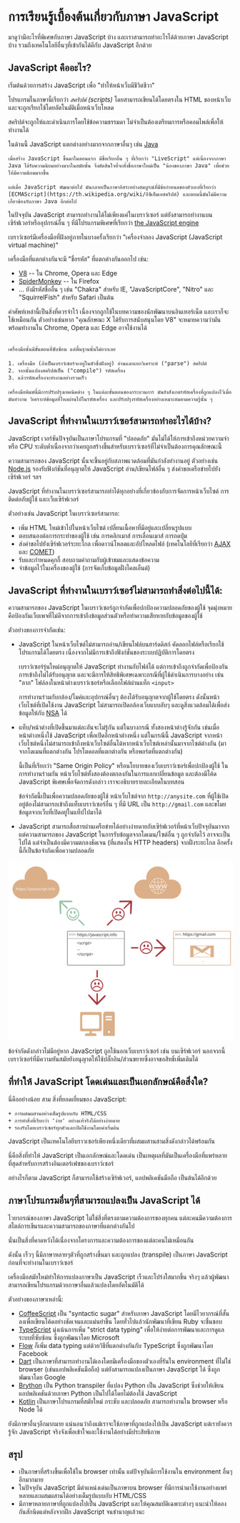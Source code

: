 # การเรียนรู้เบื้องต้นเกี่ยวกับภาษา JavaScript

มาดูว่ามีอะไรที่พิเศษกับภาษา JavaScript บ้าง และเราสามารถทำอะไรได้ด้วยภาษา JavaScript บ้าง รวมถึงเทคโนโลยีอื่นๆที่เข้ากันได้ดีกับ JavaScript อีกด้วย

## JavaScript คืออะไร?

เริ่มต้นด้วยการสร้าง JavaScript เพื่อ "ทำให้หน้าเว็บมีชีวิตชีวา"

โปรแกรมในภาษานี้เรียกว่า *สคริปต์ (scripts)* โดยสามารถเขียนได้โดยตรงใน HTML ของหน้าเว็บและจะถูกเรียกใช้โดยอัตโนมัติเมื่อหน้าเว็บโหลด

สคริปต์จะถูกให้และดำเนินการโดยใช้ข้อความธรรมดา ไม่จำเป็นต้องเตรียมการหรือคอมไพล์เพื่อให้ทำงานได้

ในด้านนี้ JavaScript แตกต่างอย่างมากจากภาษาอื่นๆ เช่น  [Java](https://th.wikipedia.org/wiki/ภาษาจาวา)

```smart header="ทำไมถึงเรียกว่า <u>Java</u>Script?"
เมื่อสร้าง JavaScript ขึ้นมาในตอนแรก มีชื่อเรียกอื่น ๆ ที่เรียกว่า "LiveScript" แต่เนื่องจากภาษา Java ได้รับความนิยมอย่างมากในสมัยนั้น จึงตัดสินใจที่จะตั้งชื่อภาษาใหม่เป็น "น้องของภาษา Java" เพื่อช่วยให้มีความนิยมมากขึ้น

แต่เมื่อ JavaScript พัฒนาต่อไป มันกลายเป็นภาษาอิสระอย่างสมบูรณ์ที่มีข้อกำหนดของตัวเองที่เรียกว่า [ECMAScript](https://th.wikipedia.org/wiki/อีซีเอ็มเอสคริปต์) และตอนนี้มันไม่มีความเกี่ยวข้องกับภาษา Java อีกต่อไป
```

ในปัจจุบัน JavaScript สามารถทำงานได้ไม่เพียงแค่ในเบราว์เซอร์ แต่ยังสามารถทำงานบนเซิร์ฟเวอร์หรืออุปกรณ์อื่น ๆ ที่มีโปรแกรมพิเศษที่เรียกว่า [the JavaScript engine](https://en.wikipedia.org/wiki/JavaScript_engine)

เบราว์เซอร์มีเครื่องมือที่ฝังอยู่ภายในบางครั้งเรียกว่า "เครื่องจำลอง JavaScript (JavaScript virtual machine)"

เครื่องมือที่แตกต่างกันจะมี "ชื่อรหัส" ที่แตกต่างกันออกไป เช่น:

- [V8](https://en.wikipedia.org/wiki/V8_(JavaScript_engine)) -- ใน Chrome, Opera และ Edge
- [SpiderMonkey](https://en.wikipedia.org/wiki/SpiderMonkey) -- ใน Firefox
- ... ยังมีรหัสชื่ออื่น ๆ เช่น "Chakra" สำหรับ IE, "JavaScriptCore", "Nitro" และ "SquirrelFish" สำหรับ Safari เป็นต้น

คำศัพท์เหล่านี้เป็นสิ่งที่ควรจำไว้ เนื่องจากถูกใช้ในบทความของนักพัฒนาบนอินเทอร์เน็ต และเราก็จะใช้เหมือนกัน ตัวอย่างเช่นหาก "คุณลักษณะ X ได้รับการสนับสนุนโดย V8" จะหมายความว่ามันพร้อมทำงานใน Chrome, Opera และ Edge อาจใช้งานได้

```smart header="เครื่องมือทำงานอย่างไร"

เครื่องมือนั้นมีขั้นตอนที่ซับซ้อน แต่พื้นฐานนั้นไม่ยากเลย

1. เครื่องมือ (ถ้าเป็นเบราว์เซอร์จะอยู่ในตัวซึ่งฝังอยู่) อ่านและแยกวิเคราะห์ ("parse") สคริปต์
2. จากนั้นแปลงสคริปต์เป็น ("compile") รหัสเครื่อง
3. แล้วรหัสเครื่องจะทำงานอย่างรวดเร็ว

เครื่องมือพิมพ์นี้มีการปรับปรุงเทคนิคต่าง ๆ ในแต่ละขั้นตอนของกระบวนการ มันยังสังเกตรหัสเครื่องที่ถูกแปลงไว้เมื่อมันทำงาน วิเคราะห์ข้อมูลที่ไหลผ่านไปในรหัสเครื่อง และปรับปรุงรหัสเครื่องอย่างเหมาะสมตามความรู้นั้น ๆ
```

## JavaScript ที่ทำงานในเบราว์เซอร์สามารถทำอะไรได้บ้าง?

JavaScript เวอร์ชันปัจจุบันเป็นภาษาโปรแกรมที่ "ปลอดภัย" มันไม่ได้ให้การเข้าถึงหน่วยความจำหรือ CPU ระดับต่ำเนื่องจากว่าเคยถูกสร้างขึ้นสำหรับเบราว์เซอร์ที่ไม่จำเป็นต้องการคุณลักษณะนี้

ความสามารถของ JavaScript นั้นจะขึ้นอยู่กับสภาพแวดล้อมที่มันกำลังทำงานอยู่ ตัวอย่างเช่น [Node.js](https://wikipedia.org/wiki/Node.js)  รองรับฟังก์ชันที่อนุญาตให้ JavaScript อ่าน/เขียนไฟล์อื่น ๆ ส่งคำขอเครือข่ายไปยังเซิร์ฟเวอร์ ฯลฯ

JavaScript ที่ทำงานในเบราว์เซอร์สามารถทำได้ทุกอย่างที่เกี่ยวข้องกับการจัดการหน้าเว็บไซต์ การติดต่อกับผู้ใช้ และเว็บเซิร์ฟเวอร์

ตัวอย่างเช่น JavaScript ในเบราว์เซอร์สามารถ:

- เพิ่ม HTML ใหม่เข้าไปในหน้าเว็บไซต์ เปลี่ยนเนื้อหาที่มีอยู่และเปลี่ยนรูปแบบ
- ตอบสนองต่อการกระทำของผู้ใช้ เช่น การคลิกเมาส์ การเลื่อนเมาส์ การกดปุ่ม
- ส่งคำขอไปยังเซิร์ฟเวอร์ระยะไกล เพื่อดาวน์โหลดและอัปโหลดไฟล์ (เทคโนโลยีที่เรียกว่า [AJAX](https://th.wikipedia.org/wiki/เอแจ็กซ์) และ [COMET](https://en.wikipedia.org/wiki/Comet_(programming)))
- รับและกำหนดคุกกี้ สอบถามคำถามกับผู้เข้าชมและแสดงข้อความ
- จำข้อมูลไว้ในเครื่องของผู้ใช้ (การจัดเก็บข้อมูลฝั่งไคลเอ็นต์)

## JavaScript ที่ทำงานในเบราว์เซอร์ไม่สามารถทำสิ่งต่อไปนี้ได้:

ความสามารถของ JavaScript ในเบราว์เซอร์ถูกจำกัดเพื่อปกป้องความปลอดภัยของผู้ใช้ จุดมุ่งหมายคือป้องกันเว็บเพจที่ไม่ดีจากการเข้าถึงข้อมูลส่วนตัวหรือทำความเสียหายกับข้อมูลของผู้ใช้

ตัวอย่างของการจำกัดเช่น:

- JavaScript ในหน้าเว็บไซต์ไม่สามารถอ่าน/เขียนไฟล์บนฮาร์ดดิสก์ คัดลอกไฟล์หรือเรียกใช้โปรแกรมได้โดยตรง เนื่องจากไม่มีการเข้าถึงฟังก์ชั่นของระบบปฏิบัติการโดยตรง

  เบราว์เซอร์รุ่นใหม่อนุญาตให้ JavaScript ทำงานกับไฟล์ได้ แต่การเข้าถึงถูกจำกัดเพื่อป้องกันการเข้าถึงไม่ได้รับอนุญาต และจะมีการให้สิทธิพิเศษเฉพาะกรณีที่ผู้ใช้ดำเนินการบางอย่าง เช่น "ลาก" ไฟล์ลงในหน้าต่างเบราว์เซอร์หรือเลือกไฟล์ผ่านแท็ก `<input>`

  การทำงานร่วมกับกล้อง/ไมค์และอุปกรณ์อื่นๆ ต้องได้รับอนุญาตจากผู้ใช้โดยตรง ดังนั้นหน้าเว็บไซต์ที่เปิดใช้งาน JavaScript ไม่สามารถเปิดกล้องเว็บแบบลับๆ และดูสิ่งแวดล้อมได้เพื่อส่งข้อมูลให้กับ [NSA](https://en.wikipedia.org/wiki/National_Security_Agency) ได้
- แท็บ/หน้าต่างที่เปิดชึ้นมาแต่ละอันจะไม่รู้กัน แต่ในบางกรณี ทั้งสองหน้าต่างรู้จักกัน เช่นเมื่อหน้าต่างหนึ่งใช้ JavaScript เพื่อเปิดอีกหน้าต่างหนึ่ง แต่ในกรณีนี้ JavaScript จากหน้าเว็บไซต์หนึ่งไม่สามารถเข้าถึงหน้าเว็บไซต์อื่นได้หากหน้าเว็บไซต์เหล่านั้นมาจากไซต์ต่างกัน (มาจากโดเมนที่แตกต่างกัน โปรโตคอลที่แตกต่างกัน หรือพอร์ตที่แตกต่างกัน)

  นี้เป็นที่เรียกว่า "Same Origin Policy" หรือนโยบายของเว็บเบราว์เซอร์เพื่อปกป้องผู้ใช้ ในการทำงานร่วมกัน หน้าเว็บไซต์ทั้งสองต้องตกลงกันในการแลกเปลี่ยนข้อมูล และต้องมีโค้ด JavaScript พิเศษเพื่อจัดการดังกล่าว เราจะอธิบายรายละเอียดในบทสอน

  ข้อจำกัดนี้เป็นเพื่อความปลอดภัยของผู้ใช้ หน้าเว็บไซต์จาก `http://anysite.com` ที่ผู้ใช้เปิดอยู่ต้องไม่สามารถเข้าถึงแท็บเบราว์เซอร์อื่น ๆ ที่มี URL เป็น `http://gmail.com` และขโมยข้อมูลจากเว็บที่เปิดอยู่ในแท็ปไปมาได้
- JavaScript สามารถสื่อสารผ่านเครือข่ายได้อย่างง่ายดายกับเซิร์ฟเวอร์ที่หน้าเว็บปัจจุบันมาจาก แต่ความสามารถของ JavaScript ในการรับข้อมูลจากโดเมน/ไซต์อื่น ๆ ถูกจำกัดไว้ อาจจะเป็นไปได้ แต่จำเป็นต้องมีความตกลงชัดเจน (ที่แสดงใน HTTP headers) จากฝั่งระยะไกล อีกครั้งนี้ก็เป็นข้อจำกัดเพื่อความปลอดภัย

![](limitations.svg)

ข้อจำกัดดังกล่าวไม่มีอยู่หาก JavaScript ถูกใช้นอกเว็บเบราว์เซอร์ เช่น บนเซิร์ฟเวอร์ นอกจากนี้ เบราว์เซอร์ที่มีความทันสมัยยังอนุญาตให้ใช้ปลั๊กอิน/ส่วนขยายซึ่งอาจขอสิทธิ์เพิ่มเติมได้

## ที่ทำให้ JavaScript โดดเด่นและเป็นเอกลักษณ์คือสิ่งใด?

นี่คืออย่างน้อย สาม สิ่งที่ยอดเยี่ยมของ JavaScript:

```compare
+ การผสมผสานอย่างเต็มรูปแบบกับ HTML/CSS
+ การทำสิ่งที่เรียกว่า 'ง่าย' อย่างแท้จริงได้อย่างง่ายดาย
+ รองรับโดยเบราว์เซอร์ทุกตัวและเปิดใช้งานโดยค่าเริ่มต้น
```
JavaScript เป็นเทคโนโลยีบราวเซอร์เพียงหนึ่งเดียวที่ผสมผสานสามสิ่งดังกล่าวได้พร้อมกัน

นี่คือสิ่งที่ทำให้ JavaScript เป็นเอกลักษณ์และโดดเด่น เป็นเหตุผลที่มันเป็นเครื่องมือที่แพร่หลายที่สุดสำหรับการสร้างอินเตอร์เฟซของเบราว์เซอร์

อย่างไรก็ตาม JavaScript ก็สามารถใช้สร้างเซิร์ฟเวอร์, แอปพลิเคชันมือถือ เป็นต้นได้อีกด้วย

## ภาษาโปรแกรมอื่นๆที่สามารถแปลงเป็น JavaScript ได้

ไวยากรณ์ของภาษา JavaScript ไม่ใช่สิ่งที่ตรงตามความต้องการของทุกคน แต่ละคนมีความต้องการสไตล์การเขีนรและความสามารถของภาษาที่แตกต่างกันไป

นั่นเป็นสิ่งที่คาดหวังได้เนื่องจากโครงการและความต้องการของแต่ละคนไม่เหมือนกัน

ดังนั้น เร็วๆ นี้มีภาษาหลายๆตัวที่ถูกสร้างขึ้นมา และถูกแปลง (transpile) เป็นภาษา JavaScript ก่อนที่จะทำงานในเบราว์เซอร์

เครื่องมือสมัยใหม่ทำให้การแปลงภาษาเป็น JavaScript เร็วและโปร่งใสมากขึ้น จริงๆ แล้วผู้พัฒนาสามารถเขียนโปรแกรมด้วยภาษาอื่นแล้วแปลงโดยอัตโนมัติได้

ตัวอย่างของภาษาเหล่านี้:

- [CoffeeScript](https://coffeescript.org/) เป็น "syntactic sugar" สำหรับภาษา JavaScript โดยมีไวยากรณ์ที่สั้นลงเพื่อเขียนโค้ดอย่างชัดเจนและแม่นยำขึ้น โดยทั่วไปแล้วนักพัฒนาที่เขียน Ruby จะชื่นชอบ
- [TypeScript](https://www.typescriptlang.org/) มุ่งเน้นการเพิ่ม "strict data typing" เพื่อให้ง่ายต่อการพัฒนาและการดูแลระบบที่ซับซ้อน ซึ่งถูกพัฒนาโดย Microsoft
- [Flow](https://flow.org/) ก็เพิ่ม data typing แต่ด้วยวิธีที่แตกต่างกันกับ TypeScript ซึ่งถูกพัฒนาโดย Facebook
- [Dart](https://www.dartlang.org/) เป็นภาษาที่สามารถทำงานได้เองโดยมีเครื่องมือของตัวเองที่รันใน environment ที่ไม่ใช่ browser (เช่นแอปพลิเคชันมือถือ) แต่ยังสามารถแปลงเป็นภาษา JavaScript ได้ ซึ่งถูกพัฒนาโดย Google
- [Brython](https://brython.info/) เป็น Python transpiler ที่แปลง Python เป็น JavaScript ซึ่งช่วยให้เขียนแอปพลิเคชันด้วยภาษา Python เป็นไปได้โดยไม่ต้องใช้ JavaScript
- [Kotlin](https://kotlinlang.org/docs/reference/js-overview.html) เป็นภาษาโปรแกรมที่สมัยใหม่ กระชับ และปลอดภัย สามารถทำงานใน browser หรือ Node ได้

ยังมีภาษาอื่นๆอีกมากมาย แน่นอนว่าถึงแม้เราจะใช้ภาษาที่ถูกแปลงไปเป็น JavaScript แต่เรายังควรรู้จัก JavaScript จริงจังเพื่อเข้าใจและใช้งานได้อย่างมีประสิทธิภาพ

## สรุป

- เป็นภาษาที่สร้างขึ้นเพื่อใช้ใน browser เท่านั้น แต่ปัจจุบันมีการใช้งานใน environment อื่นๆอีกมากมาย
- ในปัจจุบัน JavaScript มีตำแหน่งเด่นเป็นภาษาบน browser ที่มีการนำมาใช้งานอย่างแพร่หลายและผสมผสานได้อย่างเต็มรูปแบบกับ HTML/CSS
- มีภาษาหลายภาษาที่ถูกแปลงไปเป็น JavaScript และให้คุณสมบัติเฉพาะต่างๆ แนะนำให้ลองกันสักนิดแต่หลังจากฝึก JavaScript จนชำนาญแล้วนะ
